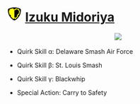 # ![Image](/icons/assault.png) [Izuku Midoriya](https://ultrarumble.com/character/1)
<p align="center">
    <img src="https://ultrarumble.com/assets/Character/Ch001/GUI/Variation/T_ui_Ch001_Variation_100.png" /><br/>
</p>

- Quirk Skill α: Delaware Smash Air Force

- Quirk Skill β: St. Louis Smash

- Quirk Skill γ: Blackwhip

- Special Action: Carry to Safety